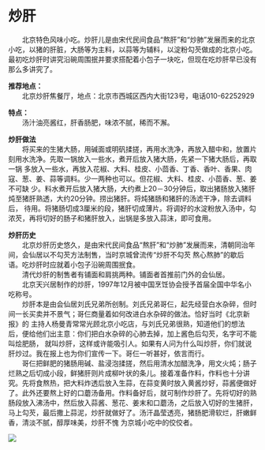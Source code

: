 # 炒肝  

&emsp;&emsp;北京特色风味小吃。炒肝儿是由宋代民间食品“熬肝”和“炒肺”发展而来的北京小吃，以猪的肝脏，大肠等为主料，以蒜等为辅料，以淀粉勾芡做成的北京小吃。最初吃炒肝时讲究沿碗周围抿并要求搭配着小包子一块吃，但现在吃炒肝早已没有那么多讲究了。  

**推荐地点：**  
&emsp;&emsp;北京炒肝焦餐厅，地点：北京市西城区西内大街123号，电话010-62252929  

**特点：**  
&emsp;&emsp;汤汁油亮酱红，肝香肠肥，味浓不腻，稀而不澥。  

**炒肝做法**  
&emsp;&emsp;将买来的生猪大肠，用碱面或明矾揉搓，再用水洗净，再放入醋中和，放置片刻用水洗净。先取一锅放入一些水，煮开后放入猪大肠，先紧一下猪大肠后，再取一锅 多放入一些水，再放入花椒、大料、桂皮、小茴香、丁香、香叶、香果、肉寇、葱、姜、蒜等调料。少一两种也可以。但花椒、大料、桂皮、小茴香、葱、姜不可缺 少。料水煮开后放入猪大肠，大约煮上20－30分钟后，取出猪肠放入猪肝炖至猪肝熟透，大约20分钟。捞出猪肝。将炖猪肠和猪肝的汤滤干净，除去调料后， 待用。将猪肠切成3厘米的段，猪肝切成薄片。将调好的水淀粉放入汤中，勾浓芡，再将切好的肠子和猪肝放入，出锅是多放入蒜沫，即可食用。  

**炒肝历史**  
&emsp;&emsp;北京炒肝历史悠久，是由宋代民间食品“熬肝”和“炒肺”发展而来，清朝同治年间，会仙居以不勾芡方法制售，当时京城曾流传“炒肝不勾芡 熬心熬肺”的歇后语。吃炒肝时应就着小包子沿碗周围抿食。  
&emsp;&emsp;清代炒肝的制售者有铺面和肩挑两种。铺面者首推前门外的会仙居。  
&emsp;&emsp;北京天兴居制作的炒肝，1997年12月被中国烹饪协会授予首届全国中华名小吃称号。  
&emsp;&emsp;炒肝本是由会仙居刘氏兄弟所创制。刘氏兄弟哥仨，起先经营白水杂碎，但时间一长买卖并不景气；哥仨商量着如何改进白水杂碎的做法。恰好当时《北京新报》的 主持人杨曼青常常光顾北京小吃店，与刘氏兄弟很熟，知道他们的想法后，便给他们出主意：你们把白水杂碎的心肺去掉，加上酱色后勾芡，名字可不能叫烩肥肠， 就叫炒肝，这样或许能吸引人。如果有人问为什么叫炒肝，你们就说肝炒过。我在报上也为你们宣传一下。哥仨一听甚好，依言而行。  
&emsp;&emsp;哥仨把鲜肥的猪肠用碱、盐浸泡揉搓，然后用清水加醋洗净，用文火炖；肠子烂熟之后切成小段，鲜猪肝则片成柳叶状的条儿。接着准备作料，作料也十分讲究。先将食熬热，把大料炸透后放入生蒜，在蒜变黄时放入黄酱炒好，蒜酱便做好了。此外还要熬上好的口蘑汤备用。作料备好后，就可制作炒肝了。先将切好的熟肠段放入沸汤中，然后放入蒜酱、葱花、姜末和口蘑汤，之后放入切好的生猪肝，马上勾芡，最后撒上蒜泥，炒肝就做好了。汤汗晶莹透亮，猪肠肥滑软烂，肝嫩鲜香，清淡不腻，醇厚味美，炒肝不愧 为京城小吃中的佼佼者。  

![](https://raw.gitmirror.com/szqq0512/Pic/main/img/202201211933874.png)  